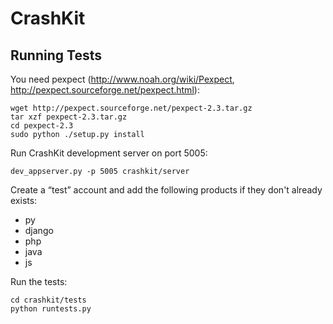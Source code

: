 CrashKit
========

Running Tests
-------------

You need pexpect (http://www.noah.org/wiki/Pexpect, http://pexpect.sourceforge.net/pexpect.html):

    wget http://pexpect.sourceforge.net/pexpect-2.3.tar.gz
    tar xzf pexpect-2.3.tar.gz
    cd pexpect-2.3
    sudo python ./setup.py install

Run CrashKit development server on port 5005:

    dev_appserver.py -p 5005 crashkit/server
    
Create a “test” account and add the following products if they don't already exists:
* py
* django
* php
* java
* js

Run the tests:

    cd crashkit/tests
    python runtests.py
